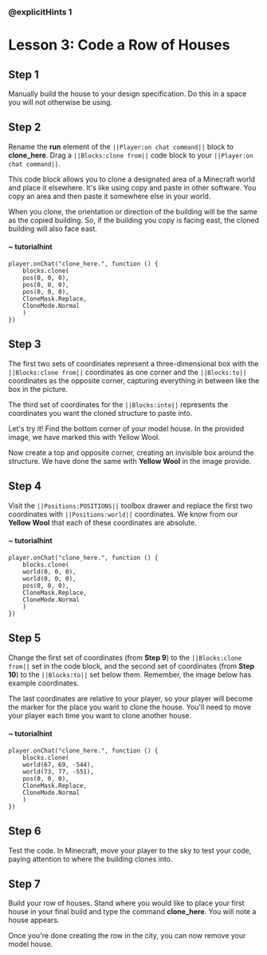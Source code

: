 ### @explicitHints 1

# Lesson 3: Code a Row of Houses

## Step 1
Manually build the house to your design specification. Do this in a space you will not otherwise be using.

## Step 2
Rename the **run** element of the ``||Player:on chat command||`` block to **clone_here**. Drag a ``||Blocks:clone from||`` code block to your ``||Player:on chat command||``. 

This code block allows you to clone a designated area of a Minecraft world and place it elsewhere. It's like using copy and paste in other software. You copy an area and then paste it somewhere else in your world.

When you clone, the orientation or direction of the building will be the same as the copied building. So, if the building you copy is facing east, the cloned building will also face east.

#### ~ tutorialhint
``` blocks
player.onChat("clone_here.", function () {
    blocks.clone(
    pos(0, 0, 0),
    pos(0, 0, 0),
    pos(0, 0, 0),
    CloneMask.Replace,
    CloneMode.Normal
    )
})
```

## Step 3
The first two sets of coordinates represent a three-dimensional box with the ``||Blocks:clone from||`` coordinates as one corner and the ``||Blocks:to||`` coordinates as the opposite corner, capturing everything in between like the box in the picture.

The third set of coordinates for the ``||Blocks:into||`` represents the coordinates you want the cloned structure to paste into. 

Let's try it! Find the bottom corner of your model house. In the provided image, we have marked this with Yellow Wool. 

Now create a top and opposite corner, creating an invisible box around the structure. We have done the same with **Yellow Wool** in the image provide. 

## Step 4
Visit the ``||Positions:POSITIONS||`` toolbox drawer and replace the first two coordinates with ``||Positions:world||`` coordinates. We know from our **Yellow Wool** that each of these coordinates are absolute. 

#### ~ tutorialhint
``` blocks
player.onChat("clone_here.", function () {
    blocks.clone(
    world(0, 0, 0),
    world(0, 0, 0),
    pos(0, 0, 0),
    CloneMask.Replace,
    CloneMode.Normal
    )
})
```

## Step 5
Change the first set of coordinates (from **Step 9**) to the ``||Blocks:clone from||`` set in the code block, and the second set of coordinates (from **Step 10**) to the ``||Blocks:to||`` set below them. Remember, the image below has example coordinates. 

The last coordinates are relative to your player, so your player will become the marker for the place you want to clone the house. You'll need to move your player each time you want to clone another house. 

#### ~ tutorialhint
``` blocks
player.onChat("clone_here.", function () {
    blocks.clone(
    world(67, 69, -544),
    world(73, 77, -551),
    pos(0, 0, 0),
    CloneMask.Replace,
    CloneMode.Normal
    )
})
```


## Step 6
Test the code. In Minecraft, move your player to the sky to test your code, paying attention to where the building clones into. 

## Step 7
Build your row of houses. Stand where you would like to place your first house in your final build and type the command **clone_here**. You will note a house appears. 

Once you're done creating the row in the city, you can now remove your model house.  

